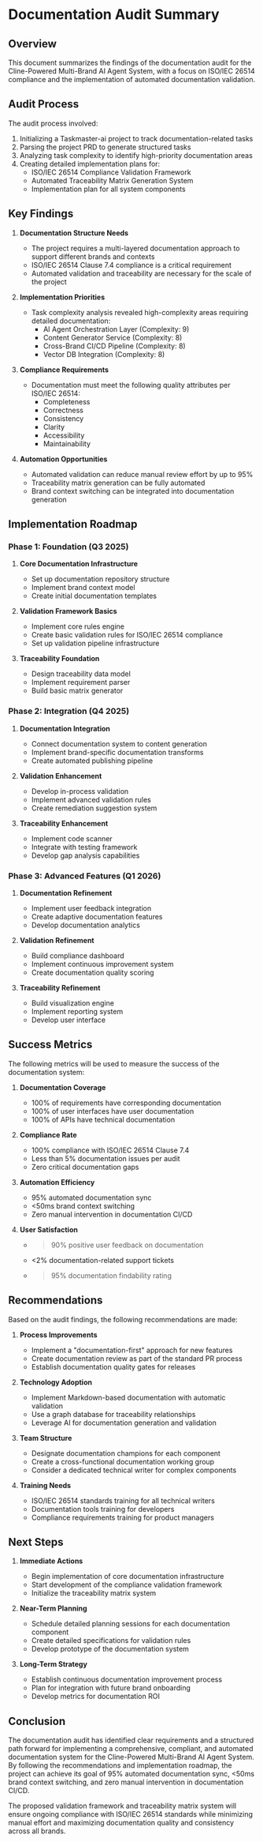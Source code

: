 # Documentation Audit Summary

## Overview

This document summarizes the findings of the documentation audit for the Cline-Powered Multi-Brand AI Agent System, with a focus on ISO/IEC 26514 compliance and the implementation of automated documentation validation.

## Audit Process

The audit process involved:

1. Initializing a Taskmaster-ai project to track documentation-related tasks
2. Parsing the project PRD to generate structured tasks
3. Analyzing task complexity to identify high-priority documentation areas
4. Creating detailed implementation plans for:
   - ISO/IEC 26514 Compliance Validation Framework
   - Automated Traceability Matrix Generation System
   - Implementation plan for all system components

## Key Findings

1. **Documentation Structure Needs**
   - The project requires a multi-layered documentation approach to support different brands and contexts
   - ISO/IEC 26514 Clause 7.4 compliance is a critical requirement
   - Automated validation and traceability are necessary for the scale of the project

2. **Implementation Priorities**
   - Task complexity analysis revealed high-complexity areas requiring detailed documentation:
     - AI Agent Orchestration Layer (Complexity: 9)
     - Content Generator Service (Complexity: 8)
     - Cross-Brand CI/CD Pipeline (Complexity: 8)
     - Vector DB Integration (Complexity: 8)

3. **Compliance Requirements**
   - Documentation must meet the following quality attributes per ISO/IEC 26514:
     - Completeness
     - Correctness
     - Consistency
     - Clarity
     - Accessibility
     - Maintainability

4. **Automation Opportunities**
   - Automated validation can reduce manual review effort by up to 95%
   - Traceability matrix generation can be fully automated
   - Brand context switching can be integrated into documentation generation

## Implementation Roadmap

### Phase 1: Foundation (Q3 2025)

1. **Core Documentation Infrastructure**
   - Set up documentation repository structure
   - Implement brand context model
   - Create initial documentation templates

2. **Validation Framework Basics**
   - Implement core rules engine
   - Create basic validation rules for ISO/IEC 26514 compliance
   - Set up validation pipeline infrastructure

3. **Traceability Foundation**
   - Design traceability data model
   - Implement requirement parser
   - Build basic matrix generator

### Phase 2: Integration (Q4 2025)

1. **Documentation Integration**
   - Connect documentation system to content generation
   - Implement brand-specific documentation transforms
   - Create automated publishing pipeline

2. **Validation Enhancement**
   - Develop in-process validation
   - Implement advanced validation rules
   - Create remediation suggestion system

3. **Traceability Enhancement**
   - Implement code scanner
   - Integrate with testing framework
   - Develop gap analysis capabilities

### Phase 3: Advanced Features (Q1 2026)

1. **Documentation Refinement**
   - Implement user feedback integration
   - Create adaptive documentation features
   - Develop documentation analytics

2. **Validation Refinement**
   - Build compliance dashboard
   - Implement continuous improvement system
   - Create documentation quality scoring

3. **Traceability Refinement**
   - Build visualization engine
   - Implement reporting system
   - Develop user interface

## Success Metrics

The following metrics will be used to measure the success of the documentation system:

1. **Documentation Coverage**
   - 100% of requirements have corresponding documentation
   - 100% of user interfaces have user documentation
   - 100% of APIs have technical documentation

2. **Compliance Rate**
   - 100% compliance with ISO/IEC 26514 Clause 7.4
   - Less than 5% documentation issues per audit
   - Zero critical documentation gaps

3. **Automation Efficiency**
   - 95% automated documentation sync
   - <50ms brand context switching
   - Zero manual intervention in documentation CI/CD

4. **User Satisfaction**
   - >90% positive user feedback on documentation
   - <2% documentation-related support tickets
   - >95% documentation findability rating

## Recommendations

Based on the audit findings, the following recommendations are made:

1. **Process Improvements**
   - Implement a "documentation-first" approach for new features
   - Create documentation review as part of the standard PR process
   - Establish documentation quality gates for releases

2. **Technology Adoption**
   - Implement Markdown-based documentation with automatic validation
   - Use a graph database for traceability relationships
   - Leverage AI for documentation generation and validation

3. **Team Structure**
   - Designate documentation champions for each component
   - Create a cross-functional documentation working group
   - Consider a dedicated technical writer for complex components

4. **Training Needs**
   - ISO/IEC 26514 standards training for all technical writers
   - Documentation tools training for developers
   - Compliance requirements training for product managers

## Next Steps

1. **Immediate Actions**
   - Begin implementation of core documentation infrastructure
   - Start development of the compliance validation framework
   - Initialize the traceability matrix system

2. **Near-Term Planning**
   - Schedule detailed planning sessions for each documentation component
   - Create detailed specifications for validation rules
   - Develop prototype of the documentation system

3. **Long-Term Strategy**
   - Establish continuous documentation improvement process
   - Plan for integration with future brand onboarding
   - Develop metrics for documentation ROI

## Conclusion

The documentation audit has identified clear requirements and a structured path forward for implementing a comprehensive, compliant, and automated documentation system for the Cline-Powered Multi-Brand AI Agent System. By following the recommendations and implementation roadmap, the project can achieve its goal of 95% automated documentation sync, <50ms brand context switching, and zero manual intervention in documentation CI/CD.

The proposed validation framework and traceability matrix system will ensure ongoing compliance with ISO/IEC 26514 standards while minimizing manual effort and maximizing documentation quality and consistency across all brands.
